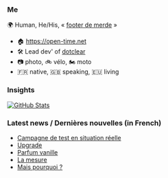 ### Me

🌍 Human, He/His, « [footer de merde](https://open-time.net/post/2013/07/17/La-veritable-histoire-du-Footer-de-merde-) » 
* 🏠 https://open-time.net 
* 🛠️ Lead dev' of [dotclear](https://git.dotclear.org/dev/dotclear)
* 📷 photo, 🚲 vélo, 🏍️ moto 
* 🇫🇷 native, 🇬🇧 speaking, 🇪🇺 living

### Insights

[![GitHub Stats](https://github-readme-stats-sigma-five.vercel.app/api?username=franck-paul)](https://github.com/franck-paul)

### Latest news / Dernières nouvelles (in French)

<!-- BLOG-POST-LIST:START -->
- [Campagne de test en situation réelle](https://open-time.net/post/2024/11/21/Campagne-de-test-en-situation-reelle)
- [Upgrade](https://open-time.net/post/2024/11/20/Upgrade)
- [Parfum vanille](https://open-time.net/post/2024/11/19/Parfum-vanille)
- [La mesure](https://open-time.net/post/2024/11/18/La-mesure)
- [Mais pourquoi ?](https://open-time.net/post/2024/11/17/Mais-pourquoi)
<!-- BLOG-POST-LIST:END -->
